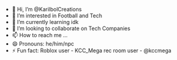 - 👋 Hi, I’m @KarilbolCreations
- 👀 I’m interested in Football and Tech
- 🌱 I’m currently learning idk
- 💞️ I’m looking to collaborate on Tech Companies
- 📫 How to reach me ...
- 😄 Pronouns: he/him/npc
- ⚡ Fun fact: Roblox user - KCC_Mega rec room user - @kccmega

<!---
KarilbolCreations/KarilbolCreations is a ✨ special ✨ repository because its `README.md` (this file) appears on your GitHub profile.
You can click the Preview link to take a look at your changes.
--->
